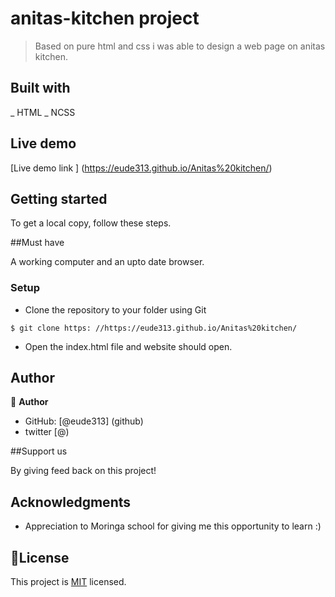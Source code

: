# anitas-kitchen project 

> Based on pure html and css i was able to design a web page on anitas kitchen.

## Built with 

_ HTML
_ NCSS

## Live demo 

[Live demo link ] (https://eude313.github.io/Anitas%20kitchen/)

## Getting started 

To get a local copy, follow these steps.

##Must have 

A working computer and an upto date browser.

### Setup

- Clone the repository to your folder using Git
```
$ git clone https: //https://eude313.github.io/Anitas%20kitchen/

```
- Open the index.html file and website should open.

## Author

👤 **Author**


- GitHub: [@eude313] (github)
- twitter [@)



##Support us

By giving feed back  on this project!

## Acknowledgments
 
- Appreciation to  Moringa school for giving me this opportunity to learn :)

## 📝License

This project is [MIT](LICENCE) licensed.

